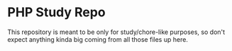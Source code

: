 # PHP Study Repo
This repository is meant to be only for study/chore-like purposes, so don't expect anything kinda big coming from all those files up here.